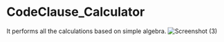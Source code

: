 # CodeClause_Calculator

It performs all the calculations based on simple algebra.
![Screenshot (3)](https://github.com/iamshubhs/CodeClause_Calculator/assets/87302447/8882aaa2-93bb-4b31-a66b-1bbef6e5ffff)
